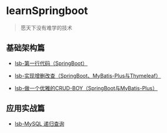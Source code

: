 # learnSpringboot
> 愿天下没有难学的技术

## 基础架构篇 

- [lsb-第一行代码（SpringBoot）](/lsb-helloworld)

- [lsb-实现增删改查（SpringBoot、MyBatis-Plus与Thymeleaf）](/lsb-crub)

- [lsb-做一个优雅的CRUD-BOY（SpringBoot与MyBatis-Plus）](/lsb-crub-plus)


## 应用实战篇

- [lsb-MySQL 递归查询](/lsb-digui)



